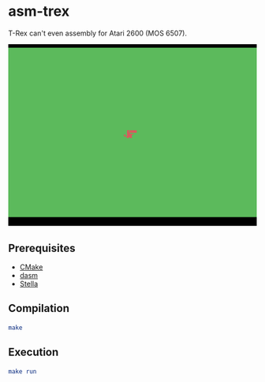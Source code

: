 # asm-trex

T-Rex can't even assembly for Atari 2600 (MOS 6507).

![Screenshot of playfield](screenshot.png)

## Prerequisites

- [CMake](https://cmake.org/)
- [dasm](https://dasm-assembler.github.io/)
- [Stella](https://stella-emu.github.io/)

## Compilation

```cmake
make
```

## Execution

```cmake
make run
```

